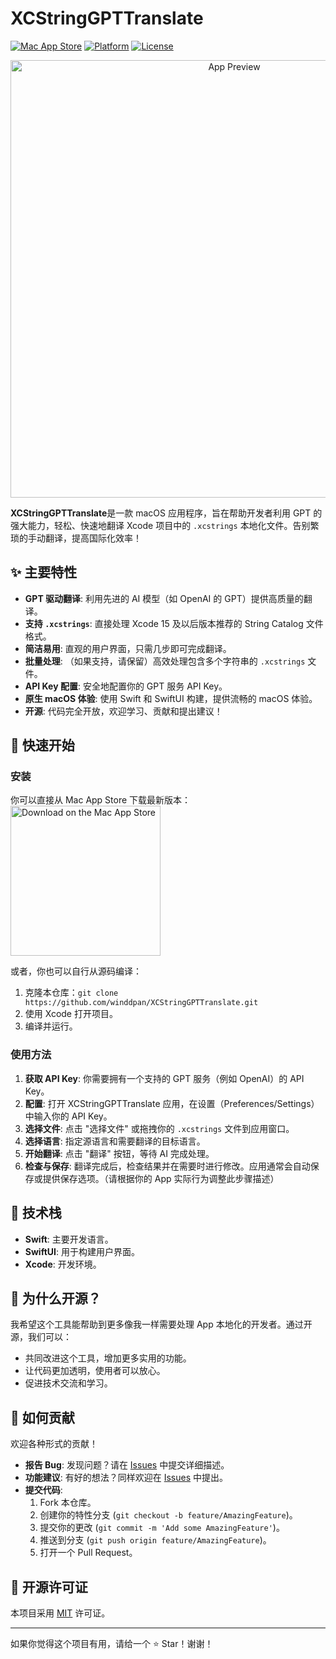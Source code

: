 # XCStringGPTTranslate 

[![Mac App Store](https://img.shields.io/badge/Mac%20App%20Store-Download-blue?logo=apple&style=flat-square)](https://apps.apple.com/us/app/xcstringsgpttranslator/id6478529319?mt=12)
[![Platform](https://img.shields.io/badge/platform-macOS-lightgrey.svg?style=flat-square)](https://apps.apple.com/us/app/xcstringsgpttranslator/id6478529319?mt=12)
[![License](https://img.shields.io/badge/license-MIT-green.svg?style=flat-square)](LICENSE.md) 
<!-- 你可以把 MIT 替换成你选择的开源许可证 -->

<p align="center">
  <img src="https://github.com/winddpan/XCStringGPTTranslate/blob/main/preview.jpg?raw=true" alt="App Preview" width="700"/>
</p>

**XCStringGPTTranslate**是一款 macOS 应用程序，旨在帮助开发者利用 GPT 的强大能力，轻松、快速地翻译 Xcode 项目中的 `.xcstrings` 本地化文件。告别繁琐的手动翻译，提高国际化效率！

## ✨ 主要特性

*   **GPT 驱动翻译**: 利用先进的 AI 模型（如 OpenAI 的 GPT）提供高质量的翻译。
*   **支持 `.xcstrings`**: 直接处理 Xcode 15 及以后版本推荐的 String Catalog 文件格式。
*   **简洁易用**: 直观的用户界面，只需几步即可完成翻译。
*   **批量处理**: （如果支持，请保留）高效处理包含多个字符串的 `.xcstrings` 文件。
*   **API Key 配置**: 安全地配置你的 GPT 服务 API Key。
*   **原生 macOS 体验**: 使用 Swift 和 SwiftUI 构建，提供流畅的 macOS 体验。
*   **开源**: 代码完全开放，欢迎学习、贡献和提出建议！

## 🚀 快速开始

### 安装

你可以直接从 Mac App Store 下载最新版本：
[<img src="https://www.svgrepo.com/show/303128/download-on-the-app-store-apple-logo.svg" alt="Download on the Mac App Store" height="240">](https://apps.apple.com/us/app/xcstringsgpttranslator/id6478529319?mt=12)

或者，你也可以自行从源码编译：
1.  克隆本仓库：`git clone https://github.com/winddpan/XCStringGPTTranslate.git`
2.  使用 Xcode 打开项目。
3.  编译并运行。

### 使用方法

1.  **获取 API Key**: 你需要拥有一个支持的 GPT 服务（例如 OpenAI）的 API Key。
2.  **配置**: 打开 XCStringGPTTranslate 应用，在设置（Preferences/Settings）中输入你的 API Key。
3.  **选择文件**: 点击 "选择文件" 或拖拽你的 `.xcstrings` 文件到应用窗口。
4.  **选择语言**: 指定源语言和需要翻译的目标语言。
5.  **开始翻译**: 点击 "翻译" 按钮，等待 AI 完成处理。
6.  **检查与保存**: 翻译完成后，检查结果并在需要时进行修改。应用通常会自动保存或提供保存选项。（请根据你的 App 实际行为调整此步骤描述）

## 🔧 技术栈

*   **Swift**: 主要开发语言。
*   **SwiftUI**: 用于构建用户界面。
*   **Xcode**: 开发环境。

## 💖 为什么开源？

我希望这个工具能帮助到更多像我一样需要处理 App 本地化的开发者。通过开源，我们可以：
*   共同改进这个工具，增加更多实用的功能。
*   让代码更加透明，使用者可以放心。
*   促进技术交流和学习。

## 🤝 如何贡献

欢迎各种形式的贡献！

*   **报告 Bug**: 发现问题？请在 [Issues](https://github.com/winddpan/XCStringGPTTranslate/issues) 中提交详细描述。
*   **功能建议**: 有好的想法？同样欢迎在 [Issues](https://github.com/winddpan/XCStringGPTTranslate/issues) 中提出。
*   **提交代码**:
    1.  Fork 本仓库。
    2.  创建你的特性分支 (`git checkout -b feature/AmazingFeature`)。
    3.  提交你的更改 (`git commit -m 'Add some AmazingFeature'`)。
    4.  推送到分支 (`git push origin feature/AmazingFeature`)。
    5.  打开一个 Pull Request。

## 📄 开源许可证

本项目采用 [MIT](LICENSE.md) 许可证。 <!-- 确保你的仓库根目录下有一个名为 LICENSE.md 的文件，内容是 MIT 许可证文本 -->

---

如果你觉得这个项目有用，请给一个 ⭐ Star！谢谢！
